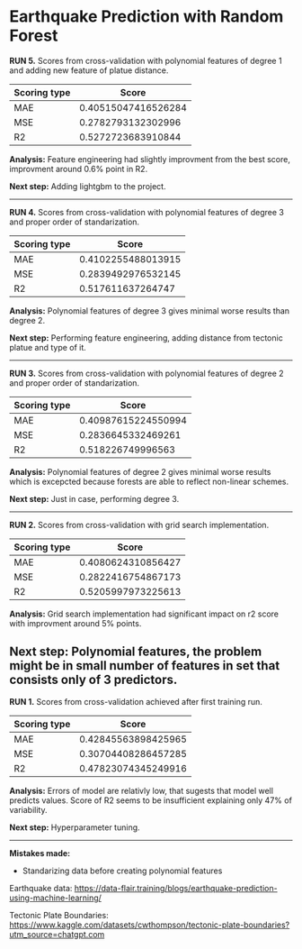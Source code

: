 # Earthquake Prediction with Random Forest


**RUN 5.** Scores from cross-validation with polynomial features of degree 1 and adding new feature of platue distance.  


| Scoring type | Score |
|------------|------------|
| MAE    | 0.40515047416526284    | 
| MSE     | 0.2782793132302996    | 
| R2     | 0.5272723683910844     | 

**Analysis:** Feature engineering had slightly improvment from the best score, improvment around 0.6% point in R2. 

**Next step:** Adding lightgbm to the project.


---
**RUN 4.** Scores from cross-validation with polynomial features of degree 3 and proper order of standarization.  


| Scoring type | Score |
|------------|------------|
| MAE    | 0.4102255488013915    | 
| MSE     | 0.2839492976532145    | 
| R2     | 0.517611637264747     | 

**Analysis:** Polynomial features of degree 3 gives minimal worse results than degree 2. 

**Next step:** Performing feature engineering, adding distance from tectonic platue and type of it.


---
**RUN 3.** Scores from cross-validation with polynomial features of degree 2 and proper order of standarization.  


| Scoring type | Score |
|------------|------------|
| MAE    | 0.40987615224550994    | 
| MSE     | 0.2836645332469261    | 
| R2     | 0.518226749996563     | 


**Analysis:** Polynomial features of degree 2 gives minimal worse results which is excepcted because forests are able to reflect non-linear schemes. 

**Next step:** Just in case, performing degree 3.

---

**RUN 2.** Scores from cross-validation with grid search implementation.  


| Scoring type | Score |
|------------|------------|
| MAE    | 0.4080624310856427    | 
| MSE     | 0.2822416754867173    | 
| R2     | 0.5205997973225613     | 

**Analysis:** Grid search implementation had significant impact on r2 score with improvment around 5% points. 

**Next step:** Polynomial features, the problem might be in small number of features in set that consists only of 3 predictors.   
---
**RUN 1.** Scores from cross-validation achieved after first training run.  


| Scoring type | Score |
|------------|------------|
| MAE    | 0.42845563898425965    | 
| MSE     | 0.30704408286457285    | 
| R2     | 0.47823074345249916     | 


**Analysis:** Errors of model are relativly low, that sugests that model well predicts values. Score of R2 seems to be insufficient explaining only 47% of variability.

**Next step:** Hyperparameter tuning.   

---

**Mistakes made:**
- Standarizing data before creating polynomial features


Earthquake data:
https://data-flair.training/blogs/earthquake-prediction-using-machine-learning/

Tectonic Plate Boundaries:
https://www.kaggle.com/datasets/cwthompson/tectonic-plate-boundaries?utm_source=chatgpt.com